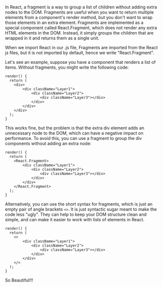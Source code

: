 In React, a fragment is a way to group a list of children without adding extra nodes to the DOM. Fragments are useful when you want to return multiple elements from a component's render method, but you don't want to wrap those elements in an extra element. Fragments are implemented as a special component called React.Fragment, which does not render any extra HTML elements in the DOM. Instead, it simply groups the children that are wrapped in it and returns them as a single unit.

When we import React in our .js file, Fragments are imported from the React js files, but it is not imported by default, hence we write "React.Fragment".

Let's see an example, suppose you have a component that renders a list of items. Without fragments, you might write the following code:

```
render() {
  return (
    <div>
        <div className="Layer1">
            <div className="Layer2">
                <div className="Layer3"></div>
            </div>
        </div>
    </div>
  );
}
```

This works fine, but the problem is that the extra div element adds an unnecessary node to the DOM, which can have a negative impact on performance. To avoid this, you can use a fragment to group the div components without adding an extra node:

```
render() {
  return (
    <React.Fragment>
        <div className="Layer1">
            <div className="Layer2">
                <div className="Layer3"></div>
            </div>
        </div>
    </React.Fragment>
  );
}
```

Alternatively, you can use the short syntax for fragments, which is just an empty pair of angle brackets `<>`. It is just syntactic sugar meant to make the code less "ugly". They can help to keep your DOM structure clean and simple, and can make it easier to work with lists of elements in React.

```
render() {
  return (
    <>
        <div className="Layer1">
            <div className="Layer2">
                <div className="Layer3"></div>
            </div>
        </div>
    </>
  );
}
```

So Beautiful!!!
